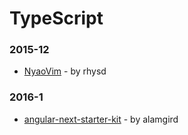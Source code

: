 # TypeScript

### 2015-12
- [NyaoVim](https://github.com/rhysd/NyaoVim) - by rhysd
### 2016-1
- [angular-next-starter-kit](https://github.com/alamgird/angular-next-starter-kit) - by alamgird
